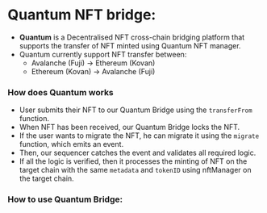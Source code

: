 # Quantum NFT bridge:

- **Quantum** is a Decentralised NFT cross-chain bridging platform that supports the transfer of NFT minted using Quantum NFT manager.
- Quantum currently support NFT transfer between: 
   - Avalanche (Fuji) -> Ethereum (Kovan)
   - Ethereum (Kovan) -> Avalanche (Fuji)

### How does Quantum works
- User submits their NFT to our Quantum Bridge using the `transferFrom` function.
- When NFT has been received, our Quantum Bridge locks the NFT.
- If the user wants to migrate the NFT, he can migrate it using the `migrate` function, which emits an event.
- Then, our sequencer catches the event and validates all required logic.
- If all the logic is verified, then it processes the minting of NFT on the target chain with the same `metadata` and `tokenID` using nftManager on the target chain.

### How to use Quantum Bridge:
